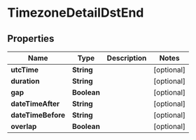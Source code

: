 # TimezoneDetailDstEnd

## Properties

Name | Type | Description | Notes
------------ | ------------- | ------------- | -------------
**utcTime** | **String** |  | [optional] 
**duration** | **String** |  | [optional] 
**gap** | **Boolean** |  | [optional] 
**dateTimeAfter** | **String** |  | [optional] 
**dateTimeBefore** | **String** |  | [optional] 
**overlap** | **Boolean** |  | [optional] 


